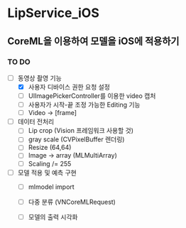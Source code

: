 # LipService_iOS

## CoreML을 이용하여 모델을 iOS에 적용하기

### TO DO

- [ ] 동영상 촬영 기능
  - [x] 사용자 디바이스 권한 요청 설정
  - [ ] UIImagePickerController를 이용한 video 캡처
  - [ ] 사용자가 시작-끝 조정 가능한 Editing 기능
  - [ ] Video -> [frame]
- [ ] 데이터 전처리
  - [ ] Lip crop (Vision 프레임워크 사용할 것)
  - [ ] gray scale (CVPixelBuffer 렌더링)
  - [ ] Resize (64,64)
  - [ ] Image -> array (MLMultiArray)
  - [ ] Scaling /= 255
- [ ] 모델 적용 및 예측 구현
  - [ ] mlmodel import
  - [ ] 다중 분류 (VNCoreMLRequest)
  - [ ] 모델의 출력 시각화

